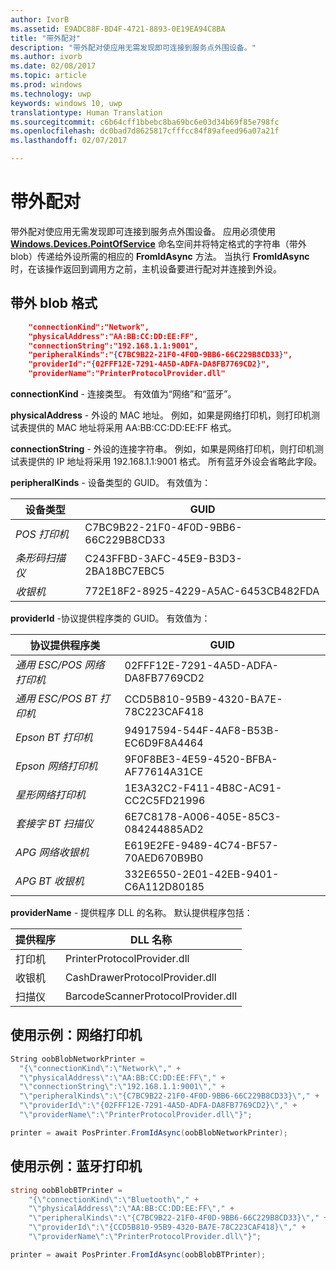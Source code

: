 ```yaml
---
author: IvorB
ms.assetid: E9ADC88F-BD4F-4721-8893-0E19EA94C8BA
title: "带外配对"
description: "带外配对使应用无需发现即可连接到服务点外围设备。"
ms.author: ivorb
ms.date: 02/08/2017
ms.topic: article
ms.prod: windows
ms.technology: uwp
keywords: windows 10, uwp
translationtype: Human Translation
ms.sourcegitcommit: c6b64cff1bbebc8ba69bc6e03d34b69f85e798fc
ms.openlocfilehash: dc0bad7d8625817cfffcc84f89afeed96a07a21f
ms.lasthandoff: 02/07/2017

---
```

# <a name="out-of-band-pairing"></a>带外配对

带外配对使应用无需发现即可连接到服务点外围设备。 应用必须使用 [**Windows.Devices.PointOfService**](https://msdn.microsoft.com/library/windows/apps/windows.devices.pointofservice.aspx) 命名空间并将特定格式的字符串（带外 blob）传递给外设所需的相应的 **FromIdAsync** 方法。 当执行 **FromIdAsync** 时，在该操作返回到调用方之前，主机设备要进行配对并连接到外设。

## <a name="out-of-band-blob-format"></a>带外 blob 格式

```json
    "connectionKind":"Network",
    "physicalAddress":"AA:BB:CC:DD:EE:FF",
    "connectionString":"192.168.1.1:9001",
    "peripheralKinds":"{C7BC9B22-21F0-4F0D-9BB6-66C229B8CD33}",
    "providerId":"{02FFF12E-7291-4A5D-ADFA-DA8FB7769CD2}",
    "providerName":"PrinterProtocolProvider.dll"
```

**connectionKind** - 连接类型。 有效值为“网络”和“蓝牙”。

**physicalAddress** - 外设的 MAC 地址。 例如，如果是网络打印机，则打印机测试表提供的 MAC 地址将采用 AA:BB:CC:DD:EE:FF 格式。

**connectionString** - 外设的连接字符串。 例如，如果是网络打印机，则打印机测试表提供的 IP 地址将采用 192.168.1.1:9001 格式。 所有蓝牙外设会省略此字段。

**peripheralKinds** - 设备类型的 GUID。 有效值为：

| 设备类型 | GUID |
| ---- | ---- |
| *POS 打印机* | C7BC9B22-21F0-4F0D-9BB6-66C229B8CD33 |
| *条形码扫描仪* | C243FFBD-3AFC-45E9-B3D3-2BA18BC7EBC5 |
| *收银机* | 772E18F2-8925-4229-A5AC-6453CB482FDA |


**providerId** -协议提供程序类的 GUID。 有效值为：

| 协议提供程序类 | GUID |
| ---- | ---- |
| *通用 ESC/POS 网络打印机* | 02FFF12E-7291-4A5D-ADFA-DA8FB7769CD2 |
| *通用 ESC/POS BT 打印机* | CCD5B810-95B9-4320-BA7E-78C223CAF418 |
| *Epson BT 打印机* | 94917594-544F-4AF8-B53B-EC6D9F8A4464 |
| *Epson 网络打印机* | 9F0F8BE3-4E59-4520-BFBA-AF77614A31CE |
| *星形网络打印机* | 1E3A32C2-F411-4B8C-AC91-CC2C5FD21996 |
| *套接字 BT 扫描仪* | 6E7C8178-A006-405E-85C3-084244885AD2 |
| *APG 网络收银机* | E619E2FE-9489-4C74-BF57-70AED670B9B0 |
| *APG BT 收银机* | 332E6550-2E01-42EB-9401-C6A112D80185 |


**providerName** - 提供程序 DLL 的名称。 默认提供程序包括：

| 提供程序 | DLL 名称 |
| ---- | ---- |
| 打印机 | PrinterProtocolProvider.dll |
| 收银机 | CashDrawerProtocolProvider.dll |
| 扫描仪 | BarcodeScannerProtocolProvider.dll |

## <a name="usage-example-network-printer"></a>使用示例：网络打印机

```csharp
String oobBlobNetworkPrinter =
  "{\"connectionKind\":\"Network\"," +
  "\"physicalAddress\":\"AA:BB:CC:DD:EE:FF\"," +
  "\"connectionString\":\"192.168.1.1:9001\"," +
  "\"peripheralKinds\":\"{C7BC9B22-21F0-4F0D-9BB6-66C229B8CD33}\"," +
  "\"providerId\":\"{02FFF12E-7291-4A5D-ADFA-DA8FB7769CD2}\"," +
  "\"providerName\":\"PrinterProtocolProvider.dll\"}";

printer = await PosPrinter.FromIdAsync(oobBlobNetworkPrinter);
```

## <a name="usage-example-bluetooth-printer"></a>使用示例：蓝牙打印机

```csharp
string oobBlobBTPrinter =
    "{\"connectionKind\":\"Bluetooth\"," +
    "\"physicalAddress\":\"AA:BB:CC:DD:EE:FF\"," +
    "\"peripheralKinds\":\"{C7BC9B22-21F0-4F0D-9BB6-66C229B8CD33}\"," +
    "\"providerId\":\"{CCD5B810-95B9-4320-BA7E-78C223CAF418}\"," +
    "\"providerName\":\"PrinterProtocolProvider.dll\"}";

printer = await PosPrinter.FromIdAsync(oobBlobBTPrinter);

```

